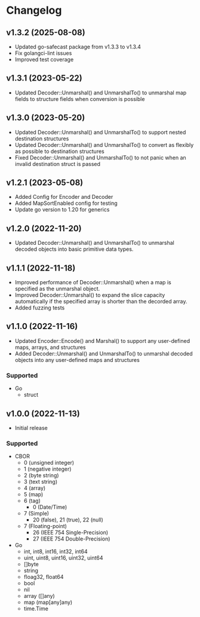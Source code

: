 # Changelog

## v1.3.2 (2025-08-08)
- Updated go-safecast package from v1.3.3 to v1.3.4
- Fix golangci-lint issues
- Improved test coverage

## v1.3.1 (2023-05-22)
- Updated Decoder::Unmarshal() and UnmarshalTo() to unmarshal map fields to structure fields when conversion is possible

## v1.3.0 (2023-05-20)
- Updated Decoder::Unmarshal() and UnmarshalTo() to support nested destination structures
- Updated Decoder::Unmarshal() and UnmarshalTo() to convert as flexibly as possible to destination structures
- Fixed Decoder::Unmarshal() and UnmarshalTo() to not panic when an invalid destination struct is passed

## v1.2.1 (2023-05-08)
- Added Config for Encoder and Decoder
- Added MapSortEnabled config for testing
- Update go version to 1.20 for generics

## v1.2.0 (2022-11-20)
- Updated Decoder::Unmarshal() and UnmarshalTo() to unmarshal decoded objects into basic primitive data types.

## v1.1.1 (2022-11-18)
- Improved performance of Decoder::Unmarshal() when a map is specified as the unmarshal object.
- Improved Decoder::Unmarshal() to expand the slice capacity automatically if the specified array is shorter than the decorded array.
- Added fuzzing tests

## v1.1.0 (2022-11-16)
- Updated Encoder::Encode() and Marshal() to support any user-defined maps, arrays, and structures
- Added Decoder::Unmarshal() and UnmarshalTo() to unmarshal decoded objects into any user-defined maps and structures
###  Supported
- Go
  - struct

## v1.0.0 (2022-11-13)
- Initial release  
###  Supported
- CBOR
  - 0 (unsigned integer)
  - 1 (negative integer)
  - 2 (byte string)
  - 3 (text string)
  - 4 (array)
  - 5 (map)
  - 6 (tag)
    - 0 (Date/Time)
  - 7 (Simple)
    - 20 (false), 21 (true), 22 (null)
  - 7 (Floating-point)
    - 26 (IEEE 754 Single-Precision)
    - 27 (IEEE 754 Double-Precision)
- Go
  - int, int8, int16, int32, int64
  - uint, uint8, uint16, uint32, uint64
  - []byte
  - string
  - floag32, float64
  - bool
  - nil
  - array ([]any)
  - map (map[any]any)
  - time.Time
 
